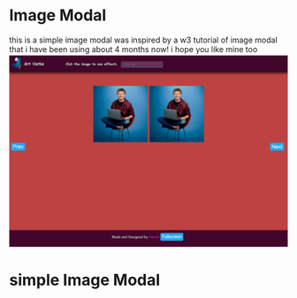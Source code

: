 # Image Modal
   this is a simple image modal
    was inspired by a w3 tutorial of image modal that i have been using about 4 months now!
      i hope you like mine too
     ![alt text](https://github.com/zikama/simplemodal/blob/master/img/demo.PNG "simplemodal")
# simple Image Modal
